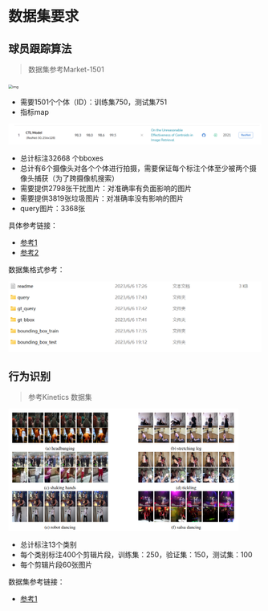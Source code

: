 # 数据集要求

## 球员跟踪算法

> 数据集参考Market-1501

<img src="https://zheng-lab.cecs.anu.edu.au/Project/dataset.jpg" alt="img" style="zoom:50%;" />

- 需要1501个个体（ID）：训练集750，测试集751
- 指标map

![image-20230606194126482](https://raw.githubusercontent.com/coelien/image-hosting/master/img/image-20230606194126482.png)

- 总计标注32668 个bboxes
- 总计有6个摄像头对各个个体进行拍摄，需要保证每个标注个体至少被两个摄像头捕获（为了跨摄像机搜索）
- 需要提供2798张干扰图片：对准确率有负面影响的图片
- 需要提供3819张垃圾图片：对准确率没有影响的图片
- query图片：3368张

具体参考链接：

- [参考1](https://github.com/Wanggcong/Spatial-Temporal-Re-identification)
- [参考2](https://openaccess.thecvf.com/content_iccv_2015/papers/Zheng_Scalable_Person_Re-Identification_ICCV_2015_paper.pdf)

数据集格式参考：

<img src="https://raw.githubusercontent.com/coelien/image-hosting/master/img/image-20230606195815919.png" alt="image-20230606195815919" style="zoom:50%;" />

## 行为识别

> 参考Kinetics 数据集

<img src="https://raw.githubusercontent.com/coelien/image-hosting/master/img/image-20230606200551349.png" alt="image-20230606200551349" style="zoom:50%;" />

- 总计标注13个类别
- 每个类别标注400个剪辑片段，训练集：250，验证集：150，测试集：100
- 每个剪辑片段60张图片

数据集参考链接：

- [参考1](https://www.deepmind.com/open-source/kinetics)